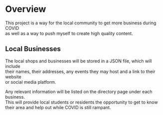 # Overview  

This project is a way for the local community to get more business during COVID  
as well as a way to push myself to create high quality content.  

## Local Businesses  
The local shops and businesses will be stored in a JSON file, which will include  
their names, their addresses, any events they may host and a link to their website  
or social media platform.  

Any relevant information will be listed on the directory page under each business.  
This will provide local students or residents the opportunity to get to know  
their area and help out while COVID is still rampant.  